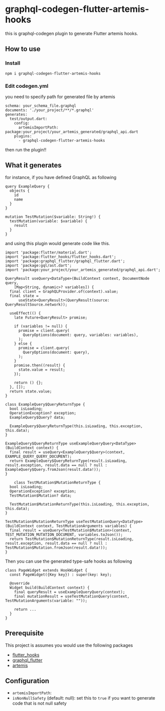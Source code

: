 # graphql-codegen-flutter-artemis-hooks

this is graphql-codegen plugin to generate Flutter artemis hooks.

## How to use

### Install

```
npm i graphql-codegen-flutter-artemis-hooks
```

### Edit codegen.yml

you need to specify path for generated file by artemis

```
schema: your_schema_file.graphql
documents: './your_project/**/*.graphql'
generates:
  test/output.dart:
    config:
      artemisImportPath: package:your_project/your_artemis_generated/graphql_api.dart
    plugins:
      - graphql-codegen-flutter-artemis-hooks
```

then run the plugin!!

## What it generates

for instance, if you have defined GraphQL as following

```
query ExampleQuery {
  objects {
    id
    name
  }
}

mutation TestMutation($variable: String!) {
  testMutation(variable: $variable) {
    result
  }
}
```

and using this plugin would generate code like this.

```
import 'package:flutter/material.dart';
import 'package:flutter_hooks/flutter_hooks.dart';
import 'package:graphql_flutter/graphql_flutter.dart';
import 'package:gql/ast.dart';
import 'package:your_project/your_artemis_generated/graphql_api.dart';

QueryResult useQuery<DataType>(BuildContext context, DocumentNode query,
    [Map<String, dynamic>? variables]) {
  final client = GraphQLProvider.of(context).value;
  final state =
      useState<QueryResult>(QueryResult(source: QueryResultSource.network));

  useEffect(() {
    late Future<QueryResult> promise;

    if (variables != null) {
      promise = client.query(
        QueryOptions(document: query, variables: variables),
      );
    } else {
      promise = client.query(
        QueryOptions(document: query),
      );
    }
    promise.then((result) {
      state.value = result;
    });

    return () {};
  }, []);
  return state.value;
}

class ExampleQuery$QueryReturnType {
  bool isLoading;
  OperationException? exception;
  ExampleQuery$Query? data;

  ExampleQuery$QueryReturnType(this.isLoading, this.exception, this.data);
}

ExampleQuery$QueryReturnType useExampleQueryQuery<DataType>(BuildContext context) {
  final result = useQuery<ExampleQuery$Query>(context, EXAMPLE_QUERY_QUERY_DOCUMENT);
  return ExampleQuery$QueryReturnType(result.isLoading, result.exception, result.data == null ? null : ExampleQuery$Query.fromJson(result.data!));
}

    class TestMutation$MutationReturnType {
  bool isLoading;
  OperationException? exception;
  TestMutation$Mutation? data;

  TestMutation$MutationReturnType(this.isLoading, this.exception, this.data);
}

TestMutation$MutationReturnType useTestMutationQuery<DataType>(BuildContext context, TestMutationArguments variables) {
  final result = useQuery<TestMutation$Mutation>(context, TEST_MUTATION_MUTATION_DOCUMENT, variables.toJson());
  return TestMutation$MutationReturnType(result.isLoading, result.exception, result.data == null ? null : TestMutation$Mutation.fromJson(result.data!));
}
```

Then you can use the generated type-safe hooks as following

```
class PageWidget extends HookWidget {
  const PageWidget({Key key}) : super(key: key);

  @override
  Widget build(BuildContext context) {
    final queryResult = useExampleQueryQuery(context);
    final mutationResult = useTestMutationQuery(context, TestMutationArguments(variable: ""));

    return ...
  }
}
```

## Prerequisite

This project is assumes you would use the following packages

- [flutter_hooks](https://pub.dev/packages/flutter_hooks)
- [graphql_flutter](https://pub.dev/packages/graphql_flutter)
- [artemis](https://pub.dev/packages/artemis)

## Configuration

- `artemisImportPath`:
- `isNonNullSafety` (default: null): set this to `true` if you want to generate code that is not null safety
